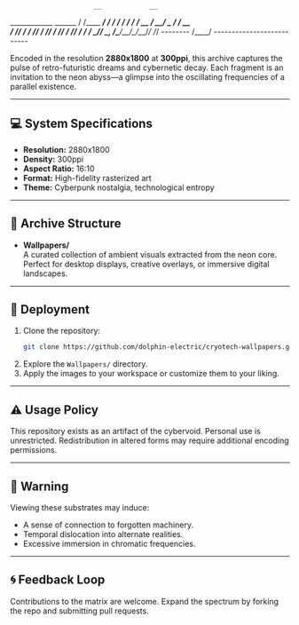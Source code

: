                          __            __  
  ____________  ______  / /____  _____/ /_ 
 / ___/ ___/ / / / __ \/ __/ _ \/ ___/ __ \
/ /__/ /  / /_/ / /_/ / /_/  __/ /__/ / / /
\___/_/   \__, /\____/\__/\___/\___/_/ /_/ 
-------- /____/  --------------------------


Encoded in the resolution **2880x1800** at **300ppi**, this archive captures the pulse of retro-futuristic dreams and cybernetic decay. Each fragment is an invitation to the neon abyss—a glimpse into the oscillating frequencies of a parallel existence.

---

## 💻 System Specifications
- **Resolution:** 2880x1800
- **Density:** 300ppi
- **Aspect Ratio:** 16:10
- **Format:** High-fidelity rasterized art
- **Theme:** Cyberpunk nostalgia, technological entropy

---

## 📂 Archive Structure
- **Wallpapers/**  
  A curated collection of ambient visuals extracted from the neon core. Perfect for desktop displays, creative overlays, or immersive digital landscapes.

---

## 🔧 Deployment
1. Clone the repository:
   ```bash
   git clone https://github.com/dolphin-electric/cryotech-wallpapers.git
   ```
2. Explore the `Wallpapers/` directory.
3. Apply the images to your workspace or customize them to your liking.

---

## ⚠️ Usage Policy
This repository exists as an artifact of the cybervoid. Personal use is unrestricted. Redistribution in altered forms may require additional encoding permissions.

---

## 🚨 Warning
Viewing these substrates may induce:
- A sense of connection to forgotten machinery.
- Temporal dislocation into alternate realities.
- Excessive immersion in chromatic frequencies.

---

## 🌀 Feedback Loop
Contributions to the matrix are welcome. Expand the spectrum by forking the repo and submitting pull requests.

